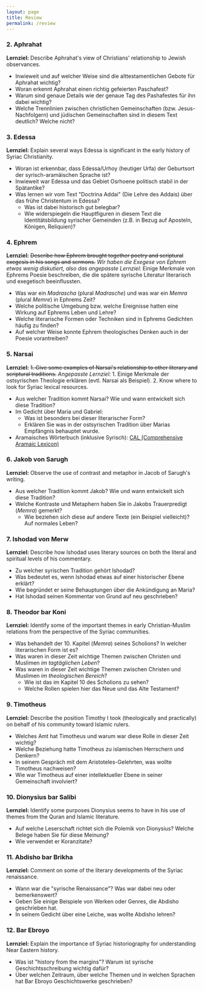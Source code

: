 ```yaml
---
layout: page
title: Review
permalink: /review
---
```



### 2. Aphrahat	

**Lernziel:** Describe Aphrahat's view of Christians' relationship to Jewish observances.

- Inwieweit und auf welcher Weise sind die alttestamentlichen Gebote für Aphrahat wichtig?
- Woran erkennt Aphrahat einen richtig gefeierten Paschafest?
- Warum sind genaue Details wie der genaue Tag des Pashafestes für ihn dabei wichtig? 
- Welche Trennlinien zwischen christlichen Gemeinschaften (bzw. Jesus-Nachfolgern) und jüdischen Gemeinschaften sind in diesem Text deutlich? Welche nicht?

### 3. Edessa	

**Lernziel:** Explain several ways Edessa is significant in the early history of Syriac Christianity.

- Woran ist erkennbar, dass Edessa/Urhoy (heutiger Urfa) der Geburtsort der syrisch-aramäischen Sprache ist?
- Inwieweit war Edessa und das Gebiet Osrhoene politisch stabil in der Spätantike?
- Was lernen wir vom Text "Doctrina Addai" (Die Lehre des Addais) über das frühe Christentum in Edessa?
  - Was ist dabei historisch gut belegbar?
  - Wie widerspiegeln die Hauptfiguren in diesem Text die Identitätsbildung syrischer Gemeinden (z.B. in Bezug auf Aposteln, Königen, Reliquien)?

### 4. Ephrem	

**Lernziel:** ~~Describe how Ephrem brought together poetry and scriptural exegesis in his songs and sermons.~~ _Wir haben die Exegese von Ephrem etwas wenig diskutiert, also das angepasste Lernziel:_ Einige Merkmale von Ephrems Poesie beschreiben, die die spätere syrische Literatur literarisch und exegetisch beeinflussten. 

- Was war ein _Madrascha_ (plural _Madrasche_) und was war ein _Memra_ (plural _Memre_) in Ephrems Zeit?
- Welche politische Umgebung bzw. welche Ereignisse hatten eine Wirkung auf Ephrems Leben und Lehre?
- Welche literarische Formen oder Techniken sind in Ephrems Gedichten häufig zu finden?
- Auf welcher Weise konnte Ephrem theologisches Denken auch in der Poesie vorantreiben?

### 5. Narsai	

**Lernziel:** ~~1. Give some examples of Narsai's relationship to other literary and scriptural traditions.~~ _Angepasste Lernziel:_ 1. Einige Merkmale der ostsyrischen Theologie erklären (evtl. Narsai als Beispiel).  2. Know where to look for Syriac lexical resources.

- Aus welcher Tradition kommt Narsai? Wie und wann entwickelt sich diese Tradition?
- Im Gedicht über Maria und Gabriel:
  - Was ist besonders bei dieser literarischer Form?
  - Erklären Sie was in der ostsyrischen Tradition über Marias Empfängnis behauptet wurde. 
- Aramaisches Wörterbuch (inklusive Syrisch): [CAL (Comprehensive Aramaic Lexicon)](http://cal.huc.edu)

### 6. Jakob von Sarugh	

**Lernziel:** Observe the use of contrast and metaphor in Jacob of Sarugh's writing.

- Aus welcher Tradition kommt Jakob? Wie und wann entwickelt sich diese Tradition?
- Welche Kontraste und Metaphern haben Sie in Jakobs Trauerpredigt (_Memra_) gemerkt?
  - Wie beziehen sich diese auf andere Texte (ein Beispiel vielleicht)? Auf normales Leben?

### 7. Ishodad von Merw	

**Lernziel:** Describe how Ishodad uses literary sources on both the literal and spiritual levels of his commentary.

- Zu welcher syrischen Tradition gehört Ishodad?
- Was bedeutet es, wenn Ishodad etwas auf einer historischer Ebene erklärt? 
- Wie begründet er seine Behauptungen über die Ankündigung an Maria?
- Hat Ishodad seinen Kommentar von Grund auf neu geschrieben?

### 8. Theodor bar Koni	

**Lernziel:** Identify some of the important themes in early Christian-Muslim relations from the perspective of the Syriac communities.

- Was behandelt der 10. Kapitel (_Memra_) seines Scholions? In welcher literarischen Form ist es?
- Was waren in dieser Zeit wichtige Themen zwischen Christen und Muslimen _im tagtäglichen Leben_?
- Was waren in dieser Zeit wichtige Themen zwischen Christen und Muslimen _im theologischen Bereich_?
  - Wie ist das im Kapitel 10 des Scholions zu sehen?
  - Welche Rollen spielen hier das Neue und das Alte Testament?

### 9. Timotheus	

**Lernziel:** Describe the position Timothy I took (theologically and practically) on behalf of his community toward Islamic rulers.

- Welches Amt hat Timotheus und warum war diese Rolle in dieser Zeit wichtig?
- Welche Beziehung hatte Timotheus zu islamischen Herrschern und Denkern?
- In seinem Gespräch mit dem Aristoteles-Gelehrten, was wollte Timotheus nachweisen?
- Wie war Timotheus auf einer intellektueller Ebene in seiner Gemeinschaft involviert?

### 10. Dionysius bar Salibi	

**Lernziel:** Identify some purposes Dionysius seems to have in his use of themes from the Quran and Islamic literature.

- Auf welche Leserschaft richtet sich die Polemik von Dionysius? Welche Belege haben Sie für diese Meinung? 
- Wie verwendet er Koranzitate?

### 11. Abdisho bar Brikha	

**Lernziel:** Comment on some of the literary developments of the Syriac renaissance.

- Wann war die "syrische Renaissance"? Was war dabei neu oder bemerkenswert?
- Geben Sie einige Beispiele von Werken oder Genres, die Abdisho geschrieben hat.
- In seinem Gedicht über eine Leiche, was wollte Abdisho lehren?

### 12. Bar Ebroyo	

**Lernziel:** Explain the importance of Syriac historiography for understanding Near Eastern history.

- Was ist "history from the margins"? Warum ist syrische Geschichtsschreibung wichtig dafür?
- Über welchen Zeitraum, über welche Themen und in welchen Sprachen hat Bar Ebroyo Geschichtswerke geschrieben?